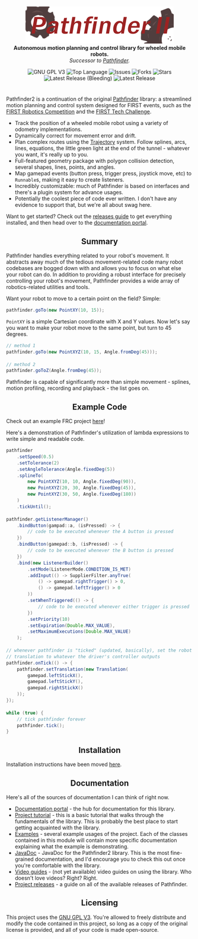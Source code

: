 <p align="center">
<img src="media/pathfinder2-logo.png" alt="Pathfinder2">
<br>
<b>Autonomous motion planning and control library for wheeled mobile robots.</b>
<br>
<i>Successor to <a href="https://github.com/Wobblyyyy/Pathfinder">Pathfinder</a>.</i>
</p>

<div align="center">
<img alt="GNU GPL V3" src="https://img.shields.io/github/license/Wobblyyyy/Pathfinder2">
<img alt="Top Language" src="https://img.shields.io/github/languages/top/wobblyyyy/Pathfinder2">
<img alt="Issues" src="https://img.shields.io/github/issues/Wobblyyyy/Pathfinder2">
<img alt="Forks" src="https://img.shields.io/github/forks/Wobblyyyy/Pathfinder2">
<img alt="Stars" src="https://img.shields.io/github/stars/Wobblyyyy/Pathfinder2">
<img alt="Latest Release (Bleeding)" src="https://img.shields.io/github/v/release/wobblyyyy/Pathfinder2?include_prereleases">
<img alt="Latest Release" src="https://img.shields.io/github/v/release/wobblyyyy/Pathfinder2">
</div>

<h1 align="center"></h1>

Pathfinder2 is a continuation of the
original [Pathfinder](https://github.com/Wobblyyyy/Pathfinder) library: a
streamlined motion planning and control system designed for FIRST events, such
as the [FIRST Robotics Competition](https://www.firstinspires.org/robotics/frc)
and the [FIRST Tech Challenge](https://www.firstinspires.org/robotics/ftc).
- Track the position of a wheeled mobile robot using a variety of odometry
  implementations.
- Dynamically correct for movement error and drift.
- Plan complex routes using the
  [Trajectory](./docs/17_the_trajectory_system.md)
  system. Follow splines, arcs, lines, equations, the little green light at
  the end of the tunnel - whatever you want, it's really up to you.
- Full-featured geometry package with polygon collision detection, several
  shapes, lines, points, and angles.
- Map gamepad events (button press, trigger press, joystick move, etc) to
  `Runnable`s, making it easy to create listeners.
- Incredibly customizable: much of Pathfinder is based on interfaces and
  there's a plugin system for advance usages.
- Potentially the coolest piece of code ever written. I don't have any
  evidence to support that, but we're all about swag here.

Want to get started? Check out the [releases guide](project_releases.md) to
get everything installed, and then head over to the
[documentation portal](https://wobblyyyy.github.io/docs/pathfinder2/documentation.html).

<h2 align="center">Summary</h2>

Pathfinder handles everything related to your robot's movement. It abstracts
away much of the tedious movement-related code many robot codebases are bogged
down with and allows you to focus on what else your robot can do. In addition
to providing a robust interface for precisely controlling your robot's
movement, Pathfinder provides a wide array of robotics-related utilities and
tools.

Want your robot to move to a certain point on the field? Simple:
```java
pathfinder.goTo(new PointXY(10, 15));
```

`PointXY` is a simple Cartesian coordinate with X and Y values. Now let's say
you want to make your robot move to the same point, but turn to 45 degrees.
```java
// method 1
pathfinder.goTo(new PointXYZ(10, 15, Angle.fromDeg(45)));

// method 2
pathfinder.goToZ(Angle.fromDeg(45));
```

Pathfinder is capable of significantly more than simple movement - splines,
motion profiling, recording and playback - the list goes on.

<h2 align="center">Example Code</h2>

Check out an example FRC project
[here](https://github.com/Wobblyyyy/MecanumPathfinderFRC)!

Here's a demonstration of Pathfinder's utilization of lambda expressions to
write simple and readable code.
```java
pathfinder
    .setSpeed(0.5)
    .setTolerance(2)
    .setAngleTolerance(Angle.fixedDeg(5))
    .splineTo(
        new PointXYZ(10, 10, Angle.fixedDeg(90)),
        new PointXYZ(20, 30, Angle.fixedDeg(45)),
        new PointXYZ(30, 50, Angle.fixedDeg(180))
    )
    .tickUntil();

pathfinder.getListenerManager()
    .bindButton(gampad::a, (isPressed) -> {
        // code to be executed whenever the A button is pressed
    })
    .bindButton(gamepad::b, (isPressed) -> {
        // code to be executed whenever the B button is pressed
    })
    .bind(new ListenerBuilder()
        .setMode(ListenerMode.CONDITION_IS_MET)
        .addInput(() -> SupplierFilter.anyTrue(
            () -> gamepad.rightTrigger() > 0,
            () -> gamepad.leftTrigger() > 0
        ))
        .setWhenTriggered(() -> {
            // code to be executed whenever either trigger is pressed
        })
        .setPriority(10)
        .setExpiration(Double.MAX_VALUE),
        .setMaximumExecutions(Double.MAX_VALUE)
    );

// whenever pathfinder is "ticked" (updated, basically), set the robot's
// translation to whatever the driver's controller outputs
pathfinder.onTick(() -> {
    pathfinder.setTranslation(new Translation(
        gamepad.leftStickX(),
        gamepad.leftStickY(),
        gamepad.rightStickX()
    ));
});

while (true) {
    // tick pathfinder forever
    pathfinder.tick();
}
```

<h2 align="center">Installation</h2>

Installation instructions have been moved [here](project_releases.md).

<h2 align="center">Documentation</h2>

Here's all of the sources of documentation I can think of right now.

- [Documentation portal](https://wobblyyyy.github.io/docs/pathfinder2/documentation.html) -
  the hub for documentation for this library.
- [Project tutorial](.github/project_tutorial.md) - this is a basic tutorial
  that walks through the fundamentals of the library. This is probably the best
  place to start getting acquainted with the library.
- [Examples](pathfinder2-examples) - several example usages of the project. Each
  of the classes contained in this module will contain more specific
  documentation explaining what the example is demonstrating.
- [JavaDoc](https://wobblyyyy.github.io/JavaDocs/Pathfinder2/0.7.0) - JavaDoc
  for the Pathfinder2 library. This is the most fine-grained documentation, and I'd
  encourage you to check this out once you're comfortable with the library.
- [Video guides](https://google.com) - (not yet available) video guides on using
  the library. Who doesn't love videos? Right? Right.
- [Project releases](project_releases.md) - a guide on all of the available
  releases of Pathfinder.

<h2 align="center">Licensing</h2>

This project uses the [GNU GPL V3](license.md). You're allowed to freely
distribute and modify the code contained in this project, so long as a copy of
the original license is provided, and all of your code is made open-source.
